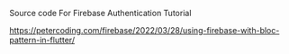 Source code For Firebase Authentication Tutorial

https://petercoding.com/firebase/2022/03/28/using-firebase-with-bloc-pattern-in-flutter/